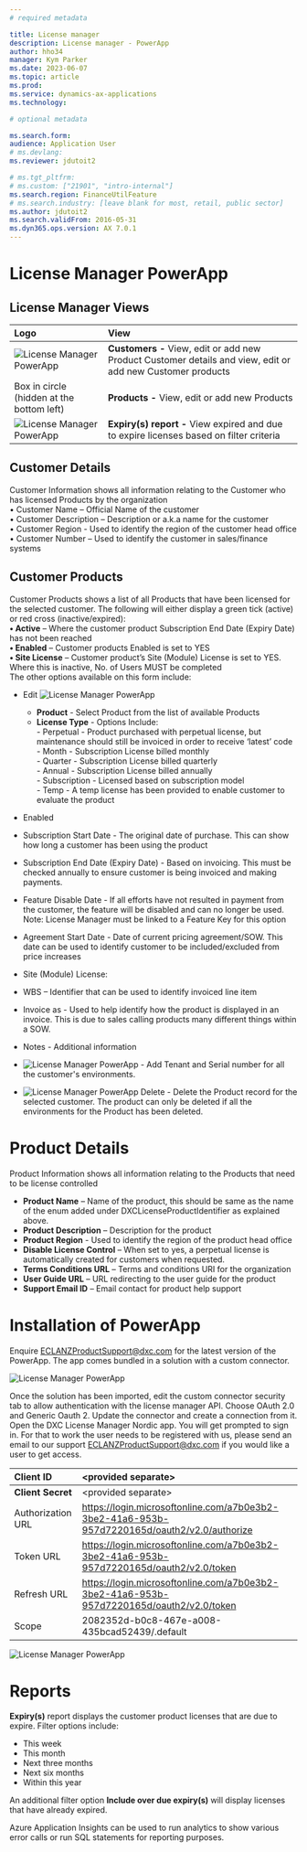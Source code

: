 ```yaml
---
# required metadata

title: License manager 
description: License manager - PowerApp 
author: hho34
manager: Kym Parker
ms.date: 2023-06-07
ms.topic: article
ms.prod: 
ms.service: dynamics-ax-applications
ms.technology: 

# optional metadata

ms.search.form:  
audience: Application User
# ms.devlang: 
ms.reviewer: jdutoit2

# ms.tgt_pltfrm: 
# ms.custom: ["21901", "intro-internal"]
ms.search.region: FinanceUtilFeature
# ms.search.industry: [leave blank for most, retail, public sector]
ms.author: jdutoit2
ms.search.validFrom: 2016-05-31
ms.dyn365.ops.version: AX 7.0.1
---
```


# License Manager PowerApp 
## License Manager Views

**Logo** | **View**
:--       |:--
![License Manager PowerApp ](IMAGES/Peoplelogo.png "Peoplelogo") | **Customers -** View, edit or add new Product Customer details and view, edit or add new Customer products  
Box in circle (hidden at the bottom left) | **Products -** View, edit or add new Products
![License Manager PowerApp ](IMAGES/Expiry.png "Expiry Report") | **Expiry(s) report -** View expired and due to expire licenses based on filter criteria

## Customer Details
Customer Information shows all information relating to the Customer who has licensed Products by the organization <br>
•	Customer Name – Official Name of the customer <br>
•	Customer Description – Description or a.k.a name for the customer <br>
•	Customer Region - Used to identify the region of the customer head office <br>
•	Customer Number – Used to identify the customer in sales/finance systems <br>

## Customer Products
Customer Products shows a list of all Products that have been licensed for the selected customer.
The following will either display a green tick (active) or red cross (inactive/expired): <br>
**•	Active** – Where the customer product Subscription End Date (Expiry Date) has not been reached <br>
**•	Enabled** – Customer products Enabled is set to YES <br>
**•	Site License** – Customer product’s Site (Module) License is set to YES. Where this is inactive, No. of Users MUST be completed <br>
The other options available on this form include: <br>

- Edit
![License Manager PowerApp ](IMAGES/Edit.png "Edit")

  -	**Product** - Select Product from the list of available Products <br>
  -	**License Type** - Options Include: <br>
             -	Perpetual - Product purchased with perpetual license, but maintenance should still be invoiced in order to receive ‘latest’ code  <br>
             -	Month - Subscription License billed monthly <br>
             -	Quarter - Subscription License billed quarterly <br>
             -	Annual - Subscription License billed annually <br>
             -	Subscription - Licensed based on subscription model <br>
             -	Temp - A temp license has been provided to enable customer to evaluate the product <br>

-	Enabled
-	Subscription Start Date - The original date of purchase. This can show how long a customer has been using the product
- Subscription End Date (Expiry Date) - Based on invoicing. This must be checked annually to ensure customer is being invoiced and making payments.
-	Feature Disable Date - If all efforts have not resulted in payment from the customer, the feature will be disabled and can no longer be used.
Note: License Manager must be linked to a Feature Key for this option 
-	Agreement Start Date - Date of current pricing agreement/SOW. This date can be used to identify customer to be included/excluded from price increases
-	Site (Module) License:
-	WBS – Identifier that can be used to identify invoiced line item
-	Invoice as - Used to help identify how the product is displayed in an invoice. This is due to sales calling products many different things within a SOW. 
-	Notes - Additional information
- ![License Manager PowerApp ](IMAGES/Environment.png "Environment") - Add Tenant and Serial number for all the customer's environments.
- ![License Manager PowerApp ](IMAGES/Delete.png "Delete") Delete - Delete the Product record for the selected customer. The product can only be deleted if all the environments for the Product has been deleted.

# Product Details
Product Information shows all information relating to the Products that need to be license controlled
-	**Product Name** – Name of the product, this should be same as the name of the enum added under DXCLicenseProductIdentifier as explained above. 
-	**Product Description** – Description for the product
-	**Product Region** - Used to identify the region of the product head office
-	**Disable License Control** – When set to yes, a perpetual license is automatically created for customers when requested.
-	**Terms Conditions URL** – Terms and conditions URI for the organization
-	**User Guide URL** – URL redirecting to the user guide for the product
-	**Support Email ID** – Email contact for product help support

# Installation of PowerApp
Enquire ECLANZProductSupport@dxc.com for the latest version of the PowerApp. 
The app comes bundled in a solution with a custom connector. 

![License Manager PowerApp ](IMAGES/CustomConnector.png "CustomConnector")

Once the solution has been imported, edit the custom connector security tab to allow authentication with the license manager API. Choose OAuth 2.0 and Generic Oauth 2. Update the connector and create a connection from it. Open the DXC License Manager Nordic app. You will get prompted to sign in. For that to work the user needs to be registered with us, please send an email to our support ECLANZProductSupport@dxc.com if you would like a user to get access. 


**Client ID** | \<provided separate\>
:--       |:--
**Client Secret** | \<provided separate\>  
Authorization URL | https://login.microsoftonline.com/a7b0e3b2-3be2-41a6-953b-957d7220165d/oauth2/v2.0/authorize 
Token URL | https://login.microsoftonline.com/a7b0e3b2-3be2-41a6-953b-957d7220165d/oauth2/v2.0/token
Refresh URL | https://login.microsoftonline.com/a7b0e3b2-3be2-41a6-953b-957d7220165d/oauth2/v2.0/token
Scope | 2082352d-b0c8-467e-a008-435bcad52439/.default
   
![License Manager PowerApp ](IMAGES/AuthenticationType.png  "AuthenticationType")  

# Reports
**Expiry(s)** report displays the customer product licenses that are due to expire.
Filter options include: <br>
-	This week
-	This month
-	Next three months
-	Next six months
- Within this year <br>

An additional filter option **Include over due expiry(s)** will display licenses that have already expired. <br>

Azure Application Insights can be used to run analytics to show various error calls or run SQL statements for reporting purposes.

